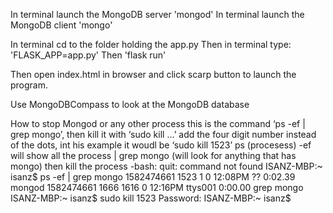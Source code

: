 In terminal launch the MongoDB server 'mongod'
In terminal launch the MongoDB client 'mongo'

In terminal cd to the folder holding the app.py
Then in terminal type: 'FLASK_APP=app.py'
Then 'flask run'

Then open index.html in browser and click scarp button to launch the program.

Use MongoDBCompass to look at the MongoDB database



How to stop Mongod or any other process
this is the command ‘ps -ef | grep mongo’, then kill it with ‘sudo kill  ...’ add the four digit number instead of the  dots, int his example it woudl be ‘sudo kill 1523’
ps (procesess)
 -ef will show all the process
|  grep mongo (will look for anything that has mongo)
then  kill the  process
-bash: quit: command not found
ISANZ-MBP:~ isanz$ ps -ef | grep mongo
1582474661  1523     1   0 12:08PM ??         0:02.39 mongod
1582474661  1666  1616   0 12:16PM ttys001    0:00.00 grep mongo
ISANZ-MBP:~ isanz$ sudo kill 1523
Password:
ISANZ-MBP:~ isanz$ 